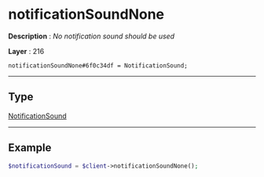 # notificationSoundNone

**Description** : *No notification sound should be used*

**Layer** : 216

```tl
notificationSoundNone#6f0c34df = NotificationSound;
```

---

## Type

[NotificationSound](type/NotificationSound)

---

## Example

```php
$notificationSound = $client->notificationSoundNone();
```